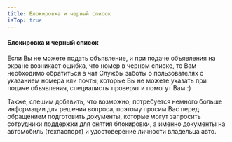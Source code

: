 ```yaml
---
title: Блокировка и черный список
isTop: true
---
```

#### Блокировка и черный список

Если Вы не можете подать объявление, и при подаче объявления на экране возникает ошибка, что номер в черном списке, то Вам необходимо обратиться в чат Службы заботы о пользователях с указанием номера или почты, которые Вы не можете указать при подаче объявления, специалисты проверят и помогут Вам :)

Также, спешим добавить, что возможно, потребуется немного больше информации для решения вопроса, поэтому просим Вас перед обращением подготовить документы, которые могут запросить сотрудники поддержки для снятия блокировки, а именно документы на автомобиль (техпаспорт) и удостоверение личности владельца авто.
